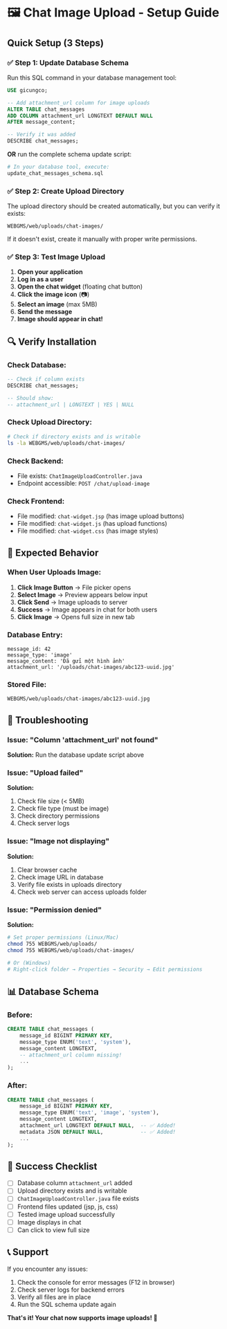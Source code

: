 # 🖼️ Chat Image Upload - Setup Guide

## Quick Setup (3 Steps)

### ✅ Step 1: Update Database Schema

Run this SQL command in your database management tool:

```sql
USE gicungco;

-- Add attachment_url column for image uploads
ALTER TABLE chat_messages 
ADD COLUMN attachment_url LONGTEXT DEFAULT NULL 
AFTER message_content;

-- Verify it was added
DESCRIBE chat_messages;
```

**OR** run the complete schema update script:
```bash
# In your database tool, execute:
update_chat_messages_schema.sql
```

### ✅ Step 2: Create Upload Directory

The upload directory should be created automatically, but you can verify it exists:

```
WEBGMS/web/uploads/chat-images/
```

If it doesn't exist, create it manually with proper write permissions.

### ✅ Step 3: Test Image Upload

1. **Open your application**
2. **Log in as a user**
3. **Open the chat widget** (floating chat button)
4. **Click the image icon** (📷)
5. **Select an image** (max 5MB)
6. **Send the message**
7. **Image should appear in chat!**

## 🔍 Verify Installation

### Check Database:
```sql
-- Check if column exists
DESCRIBE chat_messages;

-- Should show:
-- attachment_url | LONGTEXT | YES | NULL
```

### Check Upload Directory:
```bash
# Check if directory exists and is writable
ls -la WEBGMS/web/uploads/chat-images/
```

### Check Backend:
- File exists: `ChatImageUploadController.java`
- Endpoint accessible: `POST /chat/upload-image`

### Check Frontend:
- File modified: `chat-widget.jsp` (has image upload buttons)
- File modified: `chat-widget.js` (has upload functions)
- File modified: `chat-widget.css` (has image styles)

## 🎯 Expected Behavior

### When User Uploads Image:

1. **Click Image Button** → File picker opens
2. **Select Image** → Preview appears below input
3. **Click Send** → Image uploads to server
4. **Success** → Image appears in chat for both users
5. **Click Image** → Opens full size in new tab

### Database Entry:
```
message_id: 42
message_type: 'image'
message_content: 'Đã gửi một hình ảnh'
attachment_url: '/uploads/chat-images/abc123-uuid.jpg'
```

### Stored File:
```
WEBGMS/web/uploads/chat-images/abc123-uuid.jpg
```

## 🐛 Troubleshooting

### Issue: "Column 'attachment_url' not found"
**Solution:** Run the database update script above

### Issue: "Upload failed"
**Solution:** 
1. Check file size (< 5MB)
2. Check file type (must be image)
3. Check directory permissions
4. Check server logs

### Issue: "Image not displaying"
**Solution:**
1. Clear browser cache
2. Check image URL in database
3. Verify file exists in uploads directory
4. Check web server can access uploads folder

### Issue: "Permission denied"
**Solution:**
```bash
# Set proper permissions (Linux/Mac)
chmod 755 WEBGMS/web/uploads/
chmod 755 WEBGMS/web/uploads/chat-images/

# Or (Windows)
# Right-click folder → Properties → Security → Edit permissions
```

## 📊 Database Schema

### Before:
```sql
CREATE TABLE chat_messages (
    message_id BIGINT PRIMARY KEY,
    message_type ENUM('text', 'system'),
    message_content LONGTEXT,
    -- attachment_url column missing!
    ...
);
```

### After:
```sql
CREATE TABLE chat_messages (
    message_id BIGINT PRIMARY KEY,
    message_type ENUM('text', 'image', 'system'),
    message_content LONGTEXT,
    attachment_url LONGTEXT DEFAULT NULL,  -- ✅ Added!
    metadata JSON DEFAULT NULL,            -- ✅ Added!
    ...
);
```

## 🎉 Success Checklist

- [ ] Database column `attachment_url` added
- [ ] Upload directory exists and is writable
- [ ] `ChatImageUploadController.java` file exists
- [ ] Frontend files updated (jsp, js, css)
- [ ] Tested image upload successfully
- [ ] Image displays in chat
- [ ] Can click to view full size

## 📞 Support

If you encounter any issues:
1. Check the console for error messages (F12 in browser)
2. Check server logs for backend errors
3. Verify all files are in place
4. Run the SQL schema update again

**That's it! Your chat now supports image uploads! 🎊**

